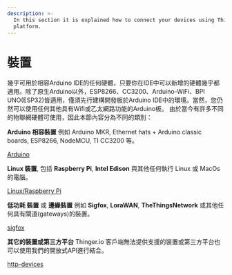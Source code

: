 ```yaml
---
description: >-
  In this section it is explained how to connect your devices using Thinger.io
  platform.
---
```


# 裝置
幾乎可用於相容Arduino IDE的任何硬體，只要你在IDE中可以新增的硬體幾乎都適用。除了原生Arduino以外，ESP8266、CC3200、Arduino-WiFi、BPI UNO(ESP32)皆適用，僅須先行建構開發板於Arduino IDE中的環境。當然，您仍然可以使用任何其他具有Wifi或乙太網路功能的Arduino板。
由於當今有許多不同的物聯網硬體可使用，因此本節內容分為不同的類別：

**Arduino 相容裝置** 例如 Arduino MKR,  Ethernet hats + Arduino classic boards, ESP8266, NodeMCU, TI CC3200 等。

[Arduino](/thinger.io/devices/arduino)

**Linux 裝置**, 包括 **Raspberry Pi**, **Intel Edison** 與其他任何執行 Linux 或 MacOs 的電腦。

[Linux/Raspberry Pi](/thinger.io/devices/linux)

**低功耗 裝置** 或 **邊緣裝置** 例如 **Sigfox**, **LoraWAN**, **TheThingsNetwork** 或其他任何具有閘道(gateways)的裝置。

[sigfox](/thinger.io/devices/sigfox)

**其它的裝置或第三方平台** Thinger.io 客戶端無法提供支援的裝置或第三方平台也可以使用我們的開放式API進行結合。

[http-devices](/thinger.io/devices/http-devices)